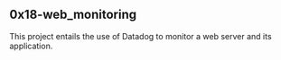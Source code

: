 ## 0x18-web_monitoring

This project entails the use of Datadog to monitor a web server and its application.
